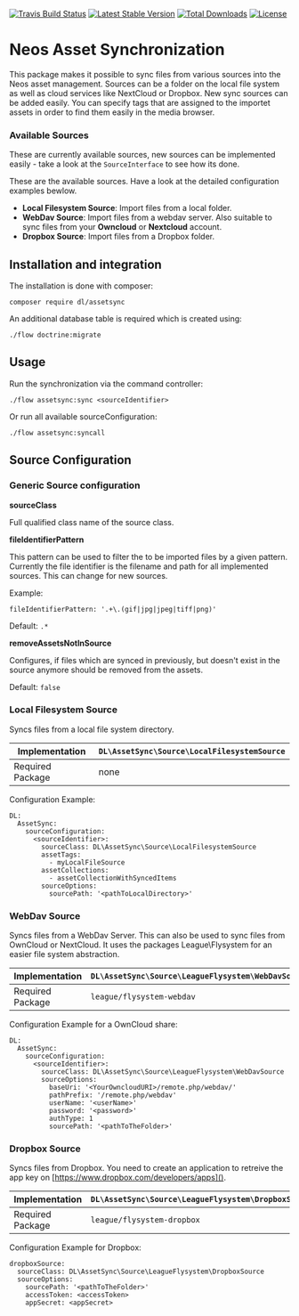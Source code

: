 [![Travis Build Status](https://travis-ci.org/dl/assetsync.svg?branch=master)](https://travis-ci.org/dl/assetsync) [![Latest Stable Version](https://poser.pugx.org/dl/assetsync/v/stable)](https://packagist.org/packages/dl/assetsync) [![Total Downloads](https://poser.pugx.org/dl/assetsync/downloads)](https://packagist.org/packages/dl/assetsync) [![License](https://poser.pugx.org/dl/assetsync/license)](https://packagist.org/packages/dl/assetsync)

# Neos Asset Synchronization

This package makes it possible to sync files from various sources into the Neos asset management. Sources can be a folder on the local file system as well as cloud services like NextCloud or Dropbox. New sync sources can be added easily. You can specify tags that are assigned to the importet assets in order to find them easily in the media browser.

### Available Sources
These are currently available sources, new sources can be implemented easily - take a look at the `SourceInterface` to see how its done. 

These are the available sources. Have a look at the detailed configuration examples bewlow.

- **Local Filesystem Source**: Import files from a local folder.
- **WebDav Source**: Import files from a webdav server. Also suitable to sync files from your **Owncloud** or **Nextcloud** account.
- **Dropbox Source**: Import files from a Dropbox folder.

## Installation and integration

The installation is done with composer: 

	composer require dl/assetsync

An additional database table is required which is created using:
    
    ./flow doctrine:migrate

## Usage

Run the synchronization via the command controller:

	./flow assetsync:sync <sourceIdentifier>
	
Or run all available sourceConfiguration:

	./flow assetsync:syncall

## Source Configuration

### Generic Source configuration

**sourceClass**

Full qualified class name of the source class.

**fileIdentifierPattern**

This pattern can be used to filter the to be imported files by a given pattern. Currently the file identifier is the filename and path for all implemented sources. 
This can change for new sources.

Example: 

    fileIdentifierPattern: '.+\.(gif|jpg|jpeg|tiff|png)'

Default: `.*`

**removeAssetsNotInSource**

Configures, if files which are synced in previously, but doesn't exist in the source anymore should be removed from the assets. 

Default: `false`

### Local Filesystem Source

Syncs files from a local file system directory.

| Implementation   | `DL\AssetSync\Source\LocalFilesystemSource` |
|------------------|---------------------------------------------|
| Required Package | none                                        |

Configuration Example:

	DL:
	  AssetSync:
	    sourceConfiguration:
	      <sourceIdentifier>:
	        sourceClass: DL\AssetSync\Source\LocalFilesystemSource
	        assetTags:
	          - myLocalFileSource
	        assetCollections:
	          - assetCollectionWithSyncedItems
	        sourceOptions:
	          sourcePath: '<pathToLocalDirectory>'

### WebDav Source

Syncs files from a WebDav Server. This can also be used to sync files from OwnCloud or NextCloud. It uses the packages League\Flysystem for an easier file system abstraction.

| Implementation   | `DL\AssetSync\Source\LeagueFlysystem\WebDavSource` |
|------------------|----------------------------------------------------|
| Required Package | `league/flysystem-webdav`                          |

Configuration Example for a OwnCloud share:

	DL:
	  AssetSync:
	    sourceConfiguration:
	      <sourceIdentifier>:
	        sourceClass: DL\AssetSync\Source\LeagueFlysystem\WebDavSource
	        sourceOptions:
	          baseUri: '<YourOwncloudURI>/remote.php/webdav/'
	          pathPrefix: '/remote.php/webdav'
	          userName: '<userName>'
	          password: '<password>'
	          authType: 1
	          sourcePath: '<pathToTheFolder>'
	          
### Dropbox Source

Syncs files from Dropbox. You need to create an application to retreive the app key on [https://www.dropbox.com/developers/apps]().

| Implementation   | `DL\AssetSync\Source\LeagueFlysystem\DropboxSource` |
|------------------|-----------------------------------------------------|
| Required Package | `league/flysystem-dropbox`                          |

Configuration Example for Dropbox:

	dropboxSource:
	  sourceClass: DL\AssetSync\Source\LeagueFlysystem\DropboxSource
	  sourceOptions:
	    sourcePath: '<pathToTheFolder>'
	    accessToken: <accessToken>
	    appSecret: <appSecret>
